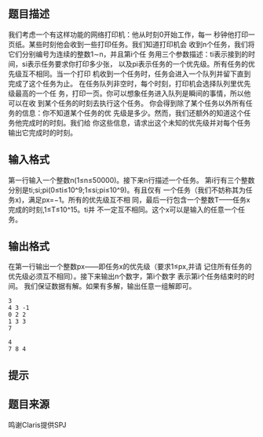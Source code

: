 


## 题目描述
我们考虑一个有这样功能的网络打印机：他从时刻0开始工作，每一
秒钟他打印一页纸。某些时刻他会收到一些打印任务。我们知道打印机会
收到n个任务，我们将它们分别编号为连续的整数1∼n，并且第i个任
务用三个参数描述：ti表示接到的时间，si表示任务要求你打印多少张，
以及pi表示任务的一个优先级。所有任务的优先级互不相同。当一个打印
机收到一个任务时，任务会进入一个队列并留下直到完成了这个任务为止。
在任务队列非空时，每个时刻，打印机会选择队列里优先级最高的一个任
务，打印一页。你可以想象任务进入队列是瞬间的事情，所以他可以在收
到某个任务的时刻去执行这个任务。
你会得到除了某个任务以外所有任务的信息：你不知道某个任务的优
先级是多少。然而，我们还额外的知道这个任务他完成时的时刻。我们给
你这些信息，请求出这个未知的优先级并对每个任务输出它完成时的时刻。
## 输入格式
第一行输入一个整数n(1≤n≤50000)。接下来n行描述一个任务。
第i行有三个整数分别是ti;si;pi(0≤ti≤10^9;1≤si;pi≤10^9)。有且仅有
一个任务（我们不妨称其为任务x)，满足px=−1。所有的优先级互不相
同，最后一行包含一个整数T——任务x完成的时刻,1≤T≤10^15。ti并
不一定互不相同。这个x可以是输入的任意一个任务。
## 输出格式
在第一行输出一个整数px——即任务x的优先级（要求1≤px,并请
记住所有任务的优先级必须互不相同）。接下来输出n个数字，第i个数字
表示第i个任务结束时的时间。
我们保证数据有解。如果有多解，输出任意一组解即可。

```input1
3
4 3 -1
0 2 2
1 3 3
7

```

```output1
4
7 8 4
```

## 提示
## 题目来源
鸣谢Claris提供SPJ


